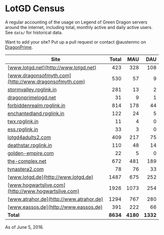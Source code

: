 # LotGD Census
A regular accounting of the usage on Legend of Green Dragon servers around the internet, including total, monthly active and daily active users. See `data/` for historical data.

Want to add your site? Put up a pull request or contact @austenmc on [DragonPrime](http://dragonprime.net).


Site | Total | MAU | DAU
--- | ---:| ---:| ---:
[www.lotgd.net](http://www.lotgd.net)|423|328|108
[www.dragonsofmyth.com](http://www.dragonsofmyth.com)|530|57|9
[stormvalley.rpglink.in](http://stormvalley.rpglink.in)|281|13|2
[dragonprimelogd.net](http://dragonprimelogd.net)|31|9|1
[forbiddenrealm.rpglink.in](http://forbiddenrealm.rpglink.in)|814|178|44
[enchantedland.rpglink.in](http://enchantedland.rpglink.in)|122|24|5
[twx.rpglink.in](http://twx.rpglink.in)|11|4|0
[ess.rpglink.in](http://ess.rpglink.in)|33|3|0
[lotgd4adults2.com](http://lotgd4adults2.com)|409|217|75
[deathstar.rpglink.in](http://deathstar.rpglink.in)|110|48|14
[golden-empire.com](http://golden-empire.com)|22|5|0
[the-complex.net](http://the-complex.net)|672|481|189
[tynastera2.com](http://tynastera2.com)|78|76|33
[www.lotgd.de](http://www.lotgd.de)|1487|675|252
[www.hogwartslive.com](http://www.hogwartslive.com)|1926|1073|254
[www.atrahor.de](http://www.atrahor.de)|1294|767|280
[www.eassos.de](http://www.eassos.de)|391|222|66
**Total**|**8634**|**4180**|**1332**

As of June 5, 2016.

